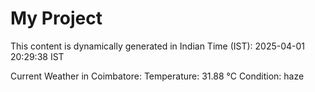 # My Project

This content is dynamically generated in Indian Time (IST): 2025-04-01 20:29:38 IST


Current Weather in Coimbatore:
Temperature: 31.88 °C
Condition: haze
